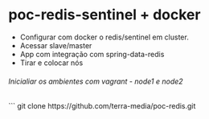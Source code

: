 # poc-redis-sentinel + docker

- Configurar com docker o redis/sentinel em cluster.
- Acessar slave/master
- App com integração com spring-data-redis
- Tirar e colocar nós


<h6>Inicialiar os ambientes com vagrant - node1 e node2 </h6>
```
  git clone https://github.com/terra-media/poc-redis.git

```  
